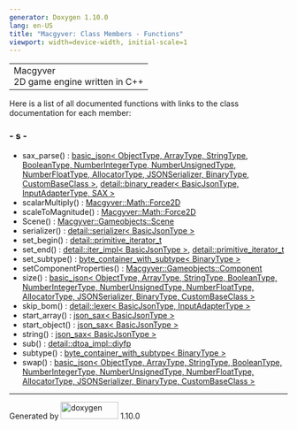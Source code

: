 ```yaml
---
generator: Doxygen 1.10.0
lang: en-US
title: "Macgyver: Class Members - Functions"
viewport: width=device-width, initial-scale=1
---
```


<div id="top">

<div id="titlearea">

<table data-cellspacing="0" data-cellpadding="0">
<colgroup>
<col style="width: 100%" />
</colgroup>
<tbody>
<tr id="projectrow" class="odd">
<td id="projectalign"><div id="projectname">
Macgyver
</div>
<div id="projectbrief">
2D game engine written in C++
</div></td>
</tr>
</tbody>
</table>

</div>

<div id="main-nav">

</div>

</div>

<div class="contents">

<div class="textblock">

Here is a list of all documented functions with links to the class
documentation for each member:

</div>

### <span id="index_s"></span>- s -

- sax_parse() : <a href="classbasic__json.html#a94cbf1844fef86e9301282ad8ca0f822"
  class="el">basic_json&lt; ObjectType, ArrayType, StringType,
  BooleanType, NumberIntegerType, NumberUnsignedType, NumberFloatType,
  AllocatorType, JSONSerializer, BinaryType, CustomBaseClass &gt;</a>,
  <a
  href="classdetail_1_1binary__reader.html#a8e1b5452ae426e1d7b48761859e7f52d"
  class="el">detail::binary_reader&lt; BasicJsonType, InputAdapterType,
  SAX &gt;</a>
- scalarMultiply() : <a
  href="class_macgyver_1_1_math_1_1_force2_d.html#a5cdc9621ffb56d4cc2750fc6a2abc5e2"
  class="el">Macgyver::Math::Force2D</a>
- scaleToMagnitude() : <a
  href="class_macgyver_1_1_math_1_1_force2_d.html#aa4b8fb91dd09c33145a4ec90f6acdc20"
  class="el">Macgyver::Math::Force2D</a>
- Scene() : <a
  href="class_macgyver_1_1_gameobjects_1_1_scene.html#a889f0b8df198aad297ded0d4546a2aad"
  class="el">Macgyver::Gameobjects::Scene</a>
- serializer() : <a
  href="classdetail_1_1serializer.html#a3d025f3aa1e8661554858b8aaab08c3b"
  class="el">detail::serializer&lt; BasicJsonType &gt;</a>
- set_begin() : <a
  href="classdetail_1_1primitive__iterator__t.html#ae05402e355829cd46a9b31365a7b1a49"
  class="el">detail::primitive_iterator_t</a>
- set_end() : <a
  href="classdetail_1_1iter__impl.html#afc94db3b8f35616347c25fae68e09509"
  class="el">detail::iter_impl&lt; BasicJsonType &gt;</a>, <a
  href="classdetail_1_1primitive__iterator__t.html#a761383c368d1c32f11bbeb31a04e6488"
  class="el">detail::primitive_iterator_t</a>
- set_subtype() : <a
  href="classbyte__container__with__subtype.html#aa211ecfe3f0a626e96c54ea7e160491b"
  class="el">byte_container_with_subtype&lt; BinaryType &gt;</a>
- setComponentProperties() : <a
  href="class_macgyver_1_1_gameobjects_1_1_component.html#a0123c164d78ecafbc08686b110997915"
  class="el">Macgyver::Gameobjects::Component</a>
- size() : <a href="classbasic__json.html#a086cbfd1ad4ba83a8127c87467a92f47"
  class="el">basic_json&lt; ObjectType, ArrayType, StringType,
  BooleanType, NumberIntegerType, NumberUnsignedType, NumberFloatType,
  AllocatorType, JSONSerializer, BinaryType, CustomBaseClass &gt;</a>
- skip_bom() : <a href="classdetail_1_1lexer.html#a04ae0c7807a761f4162ff42290be5490"
  class="el">detail::lexer&lt; BasicJsonType, InputAdapterType &gt;</a>
- start_array() : <a href="structjson__sax.html#afc4d5c0d123f2e3c939060a778c4f22c"
  class="el">json_sax&lt; BasicJsonType &gt;</a>
- start_object() : <a href="structjson__sax.html#a54a0883df64f40664395e3dad674aaa5"
  class="el">json_sax&lt; BasicJsonType &gt;</a>
- string() : <a href="structjson__sax.html#a3da9ee0c61f1a37e6c6a3d2dccb16765"
  class="el">json_sax&lt; BasicJsonType &gt;</a>
- sub() : <a
  href="structdetail_1_1dtoa__impl_1_1diyfp.html#a75142bace0b78b1e1433b1d35a7ff252"
  class="el">detail::dtoa_impl::diyfp</a>
- subtype() : <a
  href="classbyte__container__with__subtype.html#a678460360dd494c33fbfde782e7c8201"
  class="el">byte_container_with_subtype&lt; BinaryType &gt;</a>
- swap() : <a href="classbasic__json.html#a1a94e5348ebb34852092d51a44e21d24"
  class="el">basic_json&lt; ObjectType, ArrayType, StringType,
  BooleanType, NumberIntegerType, NumberUnsignedType, NumberFloatType,
  AllocatorType, JSONSerializer, BinaryType, CustomBaseClass &gt;</a>

</div>

------------------------------------------------------------------------

<span class="small">Generated
by [<img src="doxygen.svg" class="footer" width="104" height="31"
alt="doxygen" />](https://www.doxygen.org/index.html) 1.10.0</span>
